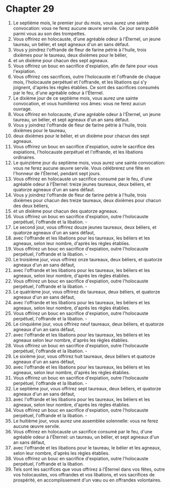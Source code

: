 # Chapter 29

1. Le septième mois, le premier jour du mois, vous aurez une sainte convocation: vous ne ferez aucune œuvre servile. Ce jour sera publié parmi vous au son des trompettes.
2. Vous offrirez en holocauste, d'une agréable odeur à l'Éternel, un jeune taureau, un bélier, et sept agneaux d'un an sans défaut.
3. Vous y joindrez l'offrande de fleur de farine pétrie à l'huile, trois dixièmes pour le taureau, deux dixièmes pour le bélier,
4. et un dixième pour chacun des sept agneaux.
5. Vous offrirez un bouc en sacrifice d'expiation, afin de faire pour vous l'expiation.
6. Vous offrirez ces sacrifices, outre l'holocauste et l'offrande de chaque mois, l'holocauste perpétuel et l'offrande, et les libations qui s'y joignent, d'après les règles établies. Ce sont des sacrifices consumés par le feu, d'une agréable odeur à l'Éternel.
7. Le dixième jour de ce septième mois, vous aurez une sainte convocation, et vous humilierez vos âmes: vous ne ferez aucun ouvrage.
8. Vous offrirez en holocauste, d'une agréable odeur à l'Éternel, un jeune taureau, un bélier, et sept agneaux d'un an sans défaut.
9. Vous y joindrez l'offrande de fleur de farine pétrie à l'huile, trois dixièmes pour le taureau,
10. deux dixièmes pour le bélier, et un dixième pour chacun des sept agneaux.
11. Vous offrirez un bouc en sacrifice d'expiation, outre le sacrifice des expiations, l'holocauste perpétuel et l'offrande, et les libations ordinaires.
12. Le quinzième jour du septième mois, vous aurez une sainte convocation: vous ne ferez aucune œuvre servile. Vous célébrerez une fête en l'honneur de l'Éternel, pendant sept jours.
13. Vous offrirez en holocauste un sacrifice consumé par le feu, d'une agréable odeur à l'Éternel: treize jeunes taureaux, deux béliers, et quatorze agneaux d'un an sans défaut.
14. Vous y joindrez l'offrande de fleur de farine pétrie à l'huile, trois dixièmes pour chacun des treize taureaux, deux dixièmes pour chacun des deux béliers,
15. et un dixième pour chacun des quatorze agneaux.
16. Vous offrirez un bouc en sacrifice d'expiation, outre l'holocauste perpétuel, l'offrande et la libation. -
17. Le second jour, vous offrirez douze jeunes taureaux, deux béliers, et quatorze agneaux d'un an sans défaut,
18. avec l'offrande et les libations pour les taureaux, les béliers et les agneaux, selon leur nombre, d'après les règles établies.
19. Vous offrirez un bouc en sacrifice d'expiation, outre l'holocauste perpétuel, l'offrande et la libation. -
20. Le troisième jour, vous offrirez onze taureaux, deux béliers, et quatorze agneaux d'un an sans défaut,
21. avec l'offrande et les libations pour les taureaux, les béliers et les agneaux, selon leur nombre, d'après les règles établies.
22. Vous offrirez un bouc en sacrifice d'expiation, outre l'holocauste perpétuel, l'offrande et la libation. -
23. Le quatrième jour, vous offrirez dix taureaux, deux béliers, et quatorze agneaux d'un an sans défaut,
24. avec l'offrande et les libations pour les taureaux, les béliers et les agneaux, selon leur nombre, d'après les règles établies.
25. Vous offrirez un bouc en sacrifice d'expiation, outre l'holocauste perpétuel, l'offrande et la libation. -
26. Le cinquième jour, vous offrirez neuf taureaux, deux béliers, et quatorze agneaux d'un an sans défaut,
27. avec l'offrande et les libations pour les taureaux, les béliers et les agneaux selon leur nombre, d'après les règles établies.
28. Vous offrirez un bouc en sacrifice d'expiation, outre l'holocauste perpétuel, l'offrande et la libation. -
29. Le sixième jour, vous offrirez huit taureaux, deux béliers et quatorze agneaux d'un an sans défaut,
30. avec l'offrande et les libations pour les taureaux, les béliers et les agneaux, selon leur nombre, d'après les règles établies.
31. Vous offrirez un bouc en sacrifice d'expiation, outre l'holocauste perpétuel, l'offrande et la libation. -
32. Le septième jour, vous offrirez sept taureaux, deux béliers, et quatorze agneaux d'un an sans défaut,
33. avec l'offrande et les libations pour les taureaux, les béliers et les agneaux, selon leur nombre, d'après les règles établies.
34. Vous offrirez un bouc en sacrifice d'expiation, outre l'holocauste perpétuel, l'offrande et la libation. -
35. Le huitième jour, vous aurez une assemblée solennelle: vous ne ferez aucune œuvre servile.
36. Vous offrirez en holocauste un sacrifice consumé par le feu, d'une agréable odeur à l'Éternel: un taureau, un bélier, et sept agneaux d'un an sans défaut,
37. avec l'offrande et les libations pour le taureau, le bélier et les agneaux, selon leur nombre, d'après les règles établies.
38. Vous offrirez un bouc en sacrifice d'expiation, outre l'holocauste perpétuel, l'offrande et la libation.
39. Tels sont les sacrifices que vous offrirez à l'Éternel dans vos fêtes, outre vos holocaustes, vos offrandes et vos libations, et vos sacrifices de prospérité, en accomplissement d'un vœu ou en offrandes volontaires.

